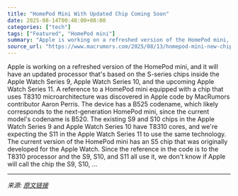 ```yaml
---
title: "HomePod Mini With Updated Chip Coming Soon"
date: 2025-08-14T00:48:00+08:00
categories: ["tech"]
tags: ["Featured", "HomePod mini"]
summary: "Apple is working on a refreshed version of the HomePod mini, and it will have an updated processor that's based on the S-series chips inside the Apple Watch Series 9, Apple Watch Series 10, and the up"
source_url: "https://www.macrumors.com/2025/08/13/homepod-mini-new-chip/"
---
```


Apple is working on a refreshed version of the HomePod mini, and it will have an updated processor that's based on the S-series chips inside the Apple Watch Series 9, Apple Watch Series 10, and the upcoming Apple Watch Series 11. A reference to a &zwnj;HomePod mini&zwnj; equipped with a chip that uses T8310 microarchitecture was discovered in Apple code by MacRumors contributor Aaron Perris. The device has a B525 codename, which likely corresponds to the next-generation &zwnj;HomePod mini&zwnj;, since the current model's codename is B520. The existing S9 and S10 chips in the Apple Watch Series 9 and Apple Watch Series 10 have T8310 cores, and we're expecting the S11 in the Apple Watch Series 11 to use the same technology. The current version of the &zwnj;HomePod mini&zwnj; has an S5 chip that was originally developed for the Apple Watch. Since the reference in the code is to the T8310 processor and the S9, S10, and S11 all use it, we don't know if Apple will call the chip the S9, S10, ...

---

*来源: [原文链接](https://www.macrumors.com/2025/08/13/homepod-mini-new-chip/)*
